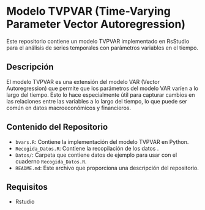 # Modelo TVPVAR (Time-Varying Parameter Vector Autoregression)

Este repositorio contiene un modelo TVPVAR implementado en RsStudio para el análisis de series temporales con parámetros variables en el tiempo.

## Descripción

El modelo TVPVAR es una extensión del modelo VAR (Vector Autoregression) que permite que los parámetros del modelo VAR varíen a lo largo del tiempo. Esto lo hace especialmente útil para capturar cambios en las relaciones entre las variables a lo largo del tiempo, lo que puede ser común en datos macroeconómicos y financieros.

## Contenido del Repositorio

- `bvars.R`: Contiene la implementación del modelo TVPVAR en Python.
- `Recogida_Datos.R`: Contiene la recopilación de los datos .
- `Datos/`: Carpeta que contiene datos de ejemplo para usar con el cuaderno `Recogida_Datos.R`.
- `README.md`: Este archivo que proporciona una descripción del repositorio.

## Requisitos

- Rstudio
